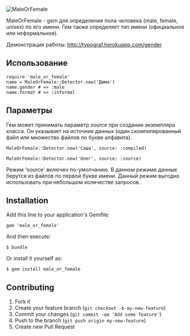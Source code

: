 ![MaleOrFemale](https://raw.github.com/shlima/MaleOrFemale/master/doc/logo.png)

MaleOrFemale - gem для определения пола человека (male, female, unisex) по его имени. Гем также определяет тип имени (официальное или неформальное).

Демонстрация работы: http://typograf.herokuapp.com/gender

## Использование

    require 'male_or_female'
    name = MaleOrFemale::Detector.new('Дима')
    name.gender # => :male
    name.format # => :informal
    
## Параметры

Гем может принимать параметр *source* при создании экземпляра класса. Он указывает на источник данных (один скомпилированный файл или множество файлов по букве алфавита).

    MaleOrFemale::Detector.new('Саша', source: :compiled)
    
    MaleOrFemale::Detector.new('Олег', source: :source)
    
Режим 'source' включен по-умолчанию. В данном режиме данные берутся из файлов по первой букве имени. Данный режим выгодно использовать при небольшом количестве запросов. 

## Installation

Add this line to your application's Gemfile:

    gem 'male_or_female'

And then execute:

    $ bundle

Or install it yourself as:

    $ gem install male_or_female

## Contributing

1. Fork it
2. Create your feature branch (`git checkout -b my-new-feature`)
3. Commit your changes (`git commit -am 'Add some feature'`)
4. Push to the branch (`git push origin my-new-feature`)
5. Create new Pull Request
